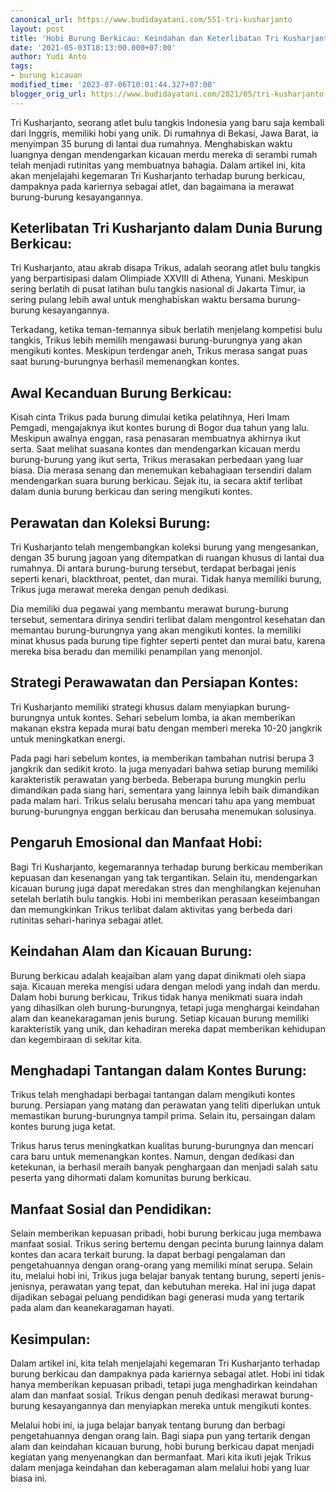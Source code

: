 ```yaml
---
canonical_url: https://www.budidayatani.com/551-tri-kusharjanto
layout: post
title: 'Hobi Burung Berkicau: Keindahan dan Keterlibatan Tri Kusharjanto'
date: '2021-05-03T18:13:00.000+07:00'
author: Yudi Anto
tags:
- burung kicauan
modified_time: '2023-07-06T10:01:44.327+07:00'
blogger_orig_url: https://www.budidayatani.com/2021/05/tri-kusharjanto-diantara-burung-dan.html
---
```


<p>Tri Kusharjanto, seorang atlet bulu tangkis Indonesia yang baru saja kembali dari Inggris, memiliki hobi yang unik. Di rumahnya di Bekasi, Jawa Barat, ia menyimpan 35 burung di lantai dua rumahnya. Menghabiskan waktu luangnya dengan mendengarkan kicauan merdu mereka di serambi rumah telah menjadi rutinitas yang membuatnya bahagia. Dalam artikel ini, kita akan menjelajahi kegemaran Tri Kusharjanto terhadap burung berkicau, dampaknya pada kariernya sebagai atlet, dan bagaimana ia merawat burung-burung kesayangannya.</p><h2>Keterlibatan Tri Kusharjanto dalam Dunia Burung Berkicau:</h2><p>Tri Kusharjanto, atau akrab disapa Trikus, adalah seorang atlet bulu tangkis yang berpartisipasi dalam Olimpiade XXVIII di Athena, Yunani. Meskipun sering berlatih di pusat latihan bulu tangkis nasional di Jakarta Timur, ia sering pulang lebih awal untuk menghabiskan waktu bersama burung-burung kesayangannya.</p><p>Terkadang, ketika teman-temannya sibuk berlatih menjelang kompetisi bulu tangkis, Trikus lebih memilih mengawasi burung-burungnya yang akan mengikuti kontes. Meskipun terdengar aneh, Trikus merasa sangat puas saat burung-burungnya berhasil memenangkan kontes.</p><h2>Awal Kecanduan Burung Berkicau:</h2><p>Kisah cinta Trikus pada burung dimulai ketika pelatihnya, Heri Imam Pemgadi, mengajaknya ikut kontes burung di Bogor dua tahun yang lalu. Meskipun awalnya enggan, rasa penasaran membuatnya akhirnya ikut serta. Saat melihat suasana kontes dan mendengarkan kicauan merdu burung-burung yang ikut serta, Trikus merasakan perbedaan yang luar biasa. Dia merasa senang dan menemukan kebahagiaan tersendiri dalam mendengarkan suara burung berkicau. Sejak itu, ia secara aktif terlibat dalam dunia burung berkicau dan sering mengikuti kontes.</p><h2>Perawatan dan Koleksi Burung:</h2><p>Tri Kusharjanto telah mengembangkan koleksi burung yang mengesankan, dengan 35 burung jagoan yang ditempatkan di ruangan khusus di lantai dua rumahnya. Di antara burung-burung tersebut, terdapat berbagai jenis seperti kenari, blackthroat, pentet, dan murai. Tidak hanya memiliki burung, Trikus juga merawat mereka dengan penuh dedikasi.</p><p>Dia memiliki dua pegawai yang membantu merawat burung-burung tersebut, sementara dirinya sendiri terlibat dalam mengontrol kesehatan dan memantau burung-burungnya yang akan mengikuti kontes. Ia memiliki minat khusus pada burung tipe fighter seperti pentet dan murai batu, karena mereka bisa beradu dan memiliki penampilan yang menonjol.</p><h2>Strategi Perawawatan dan Persiapan Kontes:</h2><p>Tri Kusharjanto memiliki strategi khusus dalam menyiapkan burung-burungnya untuk kontes. Sehari sebelum lomba, ia akan memberikan makanan ekstra kepada murai batu dengan memberi mereka 10-20 jangkrik untuk meningkatkan energi.</p><p>Pada pagi hari sebelum kontes, ia memberikan tambahan nutrisi berupa 3 jangkrik dan sedikit kroto. Ia juga menyadari bahwa setiap burung memiliki karakteristik perawatan yang berbeda. Beberapa burung mungkin perlu dimandikan pada siang hari, sementara yang lainnya lebih baik dimandikan pada malam hari. Trikus selalu berusaha mencari tahu apa yang membuat burung-burungnya enggan berkicau dan berusaha menemukan solusinya.</p><h2>Pengaruh Emosional dan Manfaat Hobi:</h2><p>Bagi Tri Kusharjanto, kegemarannya terhadap burung berkicau memberikan kepuasan dan kesenangan yang tak tergantikan. Selain itu, mendengarkan kicauan burung juga dapat meredakan stres dan menghilangkan kejenuhan setelah berlatih bulu tangkis. Hobi ini memberikan perasaan keseimbangan dan memungkinkan Trikus terlibat dalam aktivitas yang berbeda dari rutinitas sehari-harinya sebagai atlet.</p><h2>Keindahan Alam dan Kicauan Burung:</h2><p>Burung berkicau adalah keajaiban alam yang dapat dinikmati oleh siapa saja. Kicauan mereka mengisi udara dengan melodi yang indah dan merdu. Dalam hobi burung berkicau, Trikus tidak hanya menikmati suara indah yang dihasilkan oleh burung-burungnya, tetapi juga menghargai keindahan alam dan keanekaragaman jenis burung. Setiap kicauan burung memiliki karakteristik yang unik, dan kehadiran mereka dapat memberikan kehidupan dan kegembiraan di sekitar kita.</p><h2>Menghadapi Tantangan dalam Kontes Burung:</h2><p>Trikus telah menghadapi berbagai tantangan dalam mengikuti kontes burung. Persiapan yang matang dan perawatan yang teliti diperlukan untuk memastikan burung-burungnya tampil prima. Selain itu, persaingan dalam kontes burung juga ketat.</p><p>Trikus harus terus meningkatkan kualitas burung-burungnya dan mencari cara baru untuk memenangkan kontes. Namun, dengan dedikasi dan ketekunan, ia berhasil meraih banyak penghargaan dan menjadi salah satu peserta yang dihormati dalam komunitas burung berkicau.</p><h2>Manfaat Sosial dan Pendidikan:</h2><p>Selain memberikan kepuasan pribadi, hobi burung berkicau juga membawa manfaat sosial. Trikus sering bertemu dengan pecinta burung lainnya dalam kontes dan acara terkait burung. Ia dapat berbagi pengalaman dan pengetahuannya dengan orang-orang yang memiliki minat serupa. Selain itu, melalui hobi ini, Trikus juga belajar banyak tentang burung, seperti jenis-jenisnya, perawatan yang tepat, dan kebutuhan mereka. Hal ini juga dapat dijadikan sebagai peluang pendidikan bagi generasi muda yang tertarik pada alam dan keanekaragaman hayati.</p><h2>Kesimpulan:</h2><p>Dalam artikel ini, kita telah menjelajahi kegemaran Tri Kusharjanto terhadap burung berkicau dan dampaknya pada kariernya sebagai atlet. Hobi ini tidak hanya memberikan kepuasan pribadi, tetapi juga menghadirkan keindahan alam dan manfaat sosial. Trikus dengan penuh dedikasi merawat burung-burung kesayangannya dan menyiapkan mereka untuk mengikuti kontes.</p><p>Melalui hobi ini, ia juga belajar banyak tentang burung dan berbagi pengetahuannya dengan orang lain. Bagi siapa pun yang tertarik dengan alam dan keindahan kicauan burung, hobi burung berkicau dapat menjadi kegiatan yang menyenangkan dan bermanfaat. Mari kita ikuti jejak Trikus dalam menjaga keindahan dan keberagaman alam melalui hobi yang luar biasa ini.</p>